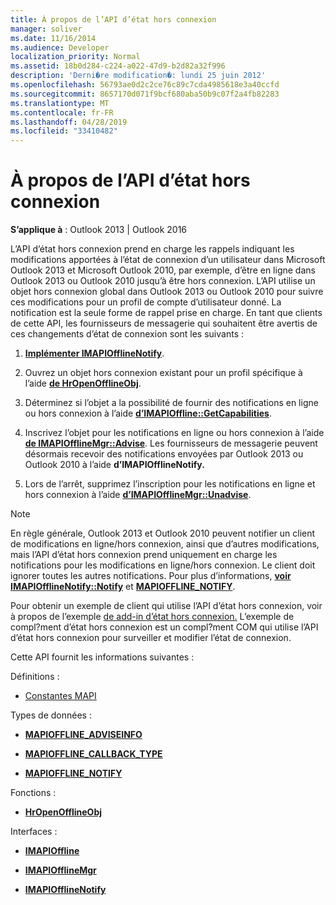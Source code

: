 ```yaml
---
title: À propos de l’API d’état hors connexion
manager: soliver
ms.date: 11/16/2014
ms.audience: Developer
localization_priority: Normal
ms.assetid: 18b0d284-c224-a022-47d9-b2d82a32f996
description: 'Derni�re modification�: lundi 25 juin 2012'
ms.openlocfilehash: 56793ae0d2c2ce76c89c7cda4985618e3a40ccfd
ms.sourcegitcommit: 8657170d071f9bcf680aba50b9c07f2a4fb82283
ms.translationtype: MT
ms.contentlocale: fr-FR
ms.lasthandoff: 04/28/2019
ms.locfileid: "33410482"
---
```

# <a name="about-the-offline-state-api"></a>À propos de l’API d’état hors connexion

  
  
**S’applique à** : Outlook 2013 | Outlook 2016 
  
L’API d’état hors connexion prend en charge les rappels indiquant les modifications apportées à l’état de connexion d’un utilisateur dans Microsoft Outlook 2013 et Microsoft Outlook 2010, par exemple, d’être en ligne dans Outlook 2013 ou Outlook 2010 jusqu’à être hors connexion. L’API utilise un objet hors connexion global dans Outlook 2013 ou Outlook 2010 pour suivre ces modifications pour un profil de compte d’utilisateur donné. La notification est la seule forme de rappel prise en charge. En tant que clients de cette API, les fournisseurs de messagerie qui souhaitent être avertis de ces changements d’état de connexion sont les suivants :
  
1. **[Implémenter IMAPIOfflineNotify](imapiofflinenotifyiunknown.md)**. 
    
2. Ouvrez un objet hors connexion existant pour un profil spécifique à l’aide **[de HrOpenOfflineObj](hropenofflineobj.md)**. 
    
3. Déterminez si l’objet a la possibilité de fournir des notifications en ligne ou hors connexion à l’aide **[d’IMAPIOffline::GetCapabilities](imapioffline-getcapabilities.md)**. 
    
4. Inscrivez l’objet pour les notifications en ligne ou hors connexion à l’aide **[de IMAPIOfflineMgr::Advise](imapiofflinemgr-advise.md)**. Les fournisseurs de messagerie peuvent désormais recevoir des notifications envoyées par Outlook 2013 ou Outlook 2010 à l’aide **d’IMAPIOfflineNotify.** 
    
5. Lors de l’arrêt, supprimez l’inscription pour les notifications en ligne et hors connexion à l’aide **[d’IMAPIOfflineMgr::Unadvise](imapiofflinemgr-unadvise.md)**. 
    
> [!NOTE]
> En règle générale, Outlook 2013 et Outlook 2010 peuvent notifier un client de modifications en ligne/hors connexion, ainsi que d’autres modifications, mais l’API d’état hors connexion prend uniquement en charge les notifications pour les modifications en ligne/hors connexion. Le client doit ignorer toutes les autres notifications. Pour plus d’informations, **[voir IMAPIOfflineNotify::Notify](imapiofflinenotify-notify.md)** et **[MAPIOFFLINE_NOTIFY](mapioffline_notify.md)**. 
  
 Pour obtenir un exemple de client qui utilise l’API d’état hors connexion, voir à propos de l’exemple [de add-in d’état hors connexion.](about-the-sample-offline-state-add-in.md) L’exemple de compl?ment d’état hors connexion est un compl?ment COM qui utilise l’API d’état hors connexion pour surveiller et modifier l’état de connexion.
  
Cette API fournit les informations suivantes :
  
Définitions :
  
- [Constantes MAPI](mapi-constants.md)
    
Types de données :
  
- **[MAPIOFFLINE_ADVISEINFO](mapioffline_adviseinfo.md)**
    
- **[MAPIOFFLINE_CALLBACK_TYPE](mapioffline_callback_type.md)**
    
- **[MAPIOFFLINE_NOTIFY](mapioffline_notify.md)**
    
Fonctions :
  
- **[HrOpenOfflineObj](hropenofflineobj.md)**
    
Interfaces :
  
- **[IMAPIOffline](imapiofflineiunknown.md)**
    
- **[IMAPIOfflineMgr](imapiofflinemgrimapioffline.md)**
    
- **[IMAPIOfflineNotify](imapiofflinenotifyiunknown.md)**
    

